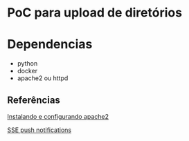 # PoC para upload de diretórios

# Dependencias
- python
- docker
- apache2  ou httpd


## Referências
[Instalando e configurando apache2](https://www.digitalocean.com/community/tutorials/how-to-install-the-apache-web-server-on-ubuntu-20-04-pt)

[SSE push notifications](https://python.plainenglish.io/server-sent-events-for-push-notifications-on-fastapi-73e7ac4a2c2e)

